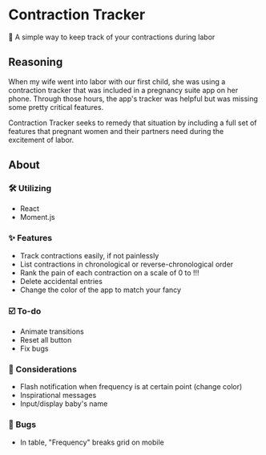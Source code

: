 # Contraction Tracker

🤰 A simple way to keep track of your contractions during labor

## Reasoning

When my wife went into labor with our first child, she was using a contraction tracker that was included in a pregnancy suite app on her phone. Through those hours, the app's tracker was helpful but was missing some pretty critical features.

Contraction Tracker seeks to remedy that situation by including a full set of features that pregnant women and their partners need during the excitement of labor.

## About

### 🛠 Utilizing
- React
- Moment.js

### ✨ Features
- Track contractions easily, if not painlessly
- List contractions in chronological or reverse-chronological order
- Rank the pain of each contraction on a scale of 0 to !!!
- Delete accidental entries
- Change the color of the app to match your fancy

### ☑️ To-do
- Animate transitions
- Reset all button
- Fix bugs

### 🤔 Considerations
- Flash notification when frequency is at certain point (change color)
- Inspirational messages
- Input/display baby's name

### 🐛 Bugs
- In table, "Frequency" breaks grid on mobile
<!-- - *crickets* -->

